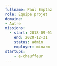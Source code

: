 ```yaml
---
fullname: Paul Emptaz
role: Équipe projet
domaine:
- Autre
missions:
  - start: 2018-09-01
    end: 2020-12-31
    status: admin
    employer: minarm
startups:
    - e-chauffeur
---
```

